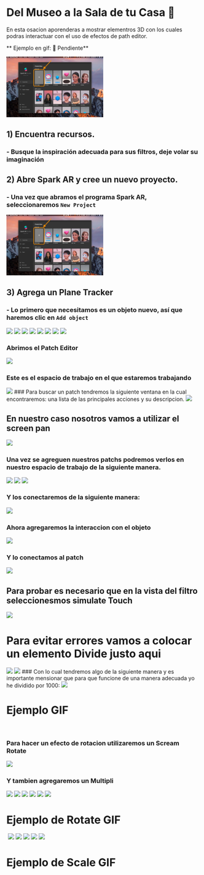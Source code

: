 # Del Museo a la Sala de tu Casa 🗿

En esta osacion aporenderas a mostrar elementros  3D con los cuales podras interactuar con el uso de efectos de path editor.

** Ejemplo en gif: 🛑 Pendiente**

<img src="https://github.com/L3ts-H4ck/CommunityChallenge-Spark-English/blob/main/tutorials/03-source/FaceTracker3D_1.jpg?raw=true" width="50%">

## 1) Encuentra recursos.

### - Busque la inspiración adecuada para sus filtros, deje volar su imaginación

## 2) Abre Spark AR y cree un nuevo proyecto.

### - Una vez que abramos el programa Spark AR, seleccionaremos ```New Project```

<img src="https://github.com/L3ts-H4ck/CommunityChallenge-Spark-English/blob/main/tutorials/03-source/FaceTracker3D_1.jpg?raw=true" width="50%">

## 3) Agrega un Plane Tracker

### - Lo primero que necesitamos es un objeto nuevo, así que haremos clic en ```Add object```

<img src="https://scontent.fmex6-1.fna.fbcdn.net/v/t1.0-9/126221176_3609577045788610_4585764841189141886_o.jpg?_nc_cat=102&ccb=2&_nc_sid=0debeb&_nc_eui2=AeHqitRn1iIF7TjdMABsd98hiZ7_scEcXvWJnv-xwRxe9f4sUhV_mLdLXI6fG5HIQtkKMytibVyt-jEo1djpt0nn&_nc_ohc=nMffEWawnr8AX9OwGGO&_nc_ht=scontent.fmex6-1.fna&oh=e542f9934cc957fba93fa83f840a5560&oe=5FDE7DED" width="50%">

<img src="https://scontent.fmex6-1.fna.fbcdn.net/v/t1.0-9/126013474_3609576985788616_2813329357728266930_o.jpg?_nc_cat=103&ccb=2&_nc_sid=0debeb&_nc_eui2=AeGibswmSRduCUMdw0nJEnrGk3PHrQsKKdGTc8etCwop0eFHFSv9_i5Vc3eXTl-_BNLDMfFLrblIrqStXp3P0cQJ&_nc_ohc=CUbfz_XmQWAAX8__X1b&_nc_ht=scontent.fmex6-1.fna&oh=9428015e6c8fcf9cb010a75f70cc03b0&oe=5FDDB245" width="50%">

<img src="https://scontent.fmex6-1.fna.fbcdn.net/v/t1.0-9/125935661_3609576879121960_5460266026243946964_n.jpg?_nc_cat=106&ccb=2&_nc_sid=0debeb&_nc_eui2=AeHXZsMUHDZqJQxWfS7rJ9QvFWk_oj-OD5IVaT-iP44PkuXzFd0ETBUpELCHb18QmAONVYOrA4jJMSxWU9-wbcRl&_nc_ohc=lkMXlA_5dt4AX_6JU7K&_nc_ht=scontent.fmex6-1.fna&oh=a9e74c66f74a4ed4d868f8ce1181ebf4&oe=5FDCDD06" width="50%">

<img src="https://scontent.fmex6-1.fna.fbcdn.net/v/t1.0-9/126264535_3609576952455286_8876664742525887301_o.jpg?_nc_cat=100&ccb=2&_nc_sid=0debeb&_nc_eui2=AeFUAxjeS6oF5iBY2neDaIOQENYBVC_MO2YQ1gFUL8w7ZtenL57BsL1vmPLdRckTGk3AXwK7S93fCzJI10uptM0X&_nc_ohc=zEaTZ01IR1IAX84EqwK&_nc_ht=scontent.fmex6-1.fna&oh=7553242f3939796d56bd77f386793ab6&oe=5FDC6A9A" width="50%">

<img src="https://scontent.fmex6-1.fna.fbcdn.net/v/t1.0-9/126303991_3609577159121932_1793710142147255823_o.jpg?_nc_cat=101&ccb=2&_nc_sid=0debeb&_nc_eui2=AeHehZc7NMBcQvdi7NP5zSkImUPvK5hmYauZQ-8rmGZhqzaZuYhHmm_BAJ1f3U12gXYQXhrbpED8KFDnZyf4BDTY&_nc_ohc=LSpu8t73issAX90OSjp&_nc_ht=scontent.fmex6-1.fna&oh=8f3ba273ba26dce43b4d0adf75b0adec&oe=5FDDC89D" width="50%">

<img src="https://scontent.fmex6-1.fna.fbcdn.net/v/t1.0-9/126223520_3609577009121947_4002723032456895061_o.jpg?_nc_cat=111&ccb=2&_nc_sid=0debeb&_nc_eui2=AeFlH96-OzHYpv_UZNubmHq7VEwsycK_VSpUTCzJwr9VKomatVJPgQ3V28SOpJ3zYP1N18Nv__4KLI3JwI0QpjAf&_nc_ohc=g4lg7DWTMGAAX8o48uY&_nc_ht=scontent.fmex6-1.fna&oh=2364c594343f281dfee62cdd36cf30c5&oe=5FDD49EE" width="50%">

<img src="https://scontent.fmex6-1.fna.fbcdn.net/v/t1.0-9/125904817_3609577035788611_7387099303736417409_o.jpg?_nc_cat=111&ccb=2&_nc_sid=0debeb&_nc_eui2=AeGUI9lqPrFRjCKS_o6kfOJ8QUaqhB7rm5JBRqqEHuubklFUSuAuIEAe3_kUmfcOYb8PcVxB5nZ0bK3vlV7OOjiS&_nc_ohc=1L8MDyqbr14AX_d1TxS&_nc_ht=scontent.fmex6-1.fna&oh=497899717c1760215a95b1002a3cb12d&oe=5FDC8DAF" width="50%">

<img src="https://scontent.fmex6-1.fna.fbcdn.net/v/t1.0-9/126060954_3609577162455265_7473795592813520759_o.jpg?_nc_cat=105&ccb=2&_nc_sid=0debeb&_nc_eui2=AeGesDrQEj_HIrGd233rR7A7xRuT-CB77tDFG5P4IHvu0Kxg_31mj1pADQiYCNi9qYppCoG8xvxAf57yls2YE_uh&_nc_ohc=5AQcJjSAcZgAX8db9Eh&_nc_ht=scontent.fmex6-1.fna&oh=1b7d04bcdd26909b675d019994d0939e&oe=5FDC6706" width="50%">

### Abrimos el Patch Editor
<img src="https://scontent.fmex6-1.fna.fbcdn.net/v/t1.0-9/126004814_3609576892455292_7864867073792750979_o.jpg?_nc_cat=106&ccb=2&_nc_sid=0debeb&_nc_eui2=AeFcCSotxwGY9dHRe-7OE3kJ89eJ4NgaOIvz14ng2Bo4i0rZS8Vt2GdKp3to7QvEetkeoGxeIULBVVIx5nlDCwoA&_nc_ohc=8dZ5XHh-IMwAX8nmWeA&_nc_ht=scontent.fmex6-1.fna&oh=e0541e1c5d33114f7622610a49b33319&oe=5FDDCB59" width="50%">

### Este es el espacio de trabajo en el que estaremos trabajando
<img src="https://scontent.fmex6-1.fna.fbcdn.net/v/t1.0-9/125515787_3609577102455271_2158066710410148673_o.jpg?_nc_cat=103&ccb=2&_nc_sid=0debeb&_nc_eui2=AeH24b8SjyrR7GDC21zH_nSFH1yAdJ7oljAfXIB0nuiWMFjBr6kfN-ms3IGd2czC4xyRXSyUFIfHKCBRLVx0uE8P&_nc_ohc=5kH5sDkYFewAX9Ezl7y&_nc_ht=scontent.fmex6-1.fna&oh=7d13a7df8733cef9ccadc45027428e34&oe=5FDEB615" width="50%">
### Para buscar un patch tendremos la siguiente ventana en la cual encontraremos: una lista de las principales acciones y su descripcion.
<img src="https://scontent.fmex6-1.fna.fbcdn.net/v/t1.0-9/126841549_3609577275788587_2108021576905686459_o.jpg?_nc_cat=106&ccb=2&_nc_sid=0debeb&_nc_eui2=AeHo5cEm8TVp17tQaaCsxiAd1-ISYZrW3YDX4hJhmtbdgG-uCs-4zBK6XGHDH53naZS_B1RYB7GDLQSNllF1Dk99&_nc_ohc=O8qA1-sYeG8AX9e_esd&_nc_ht=scontent.fmex6-1.fna&oh=eaf09d02b33d8e594bd5666f6b587f38&oe=5FDC7A48" width="50%">

## En nuestro caso nosotros vamos a utilizar el screen pan
<img src="https://scontent.fmex6-1.fna.fbcdn.net/v/t1.0-9/126205703_3609577265788588_2798191281583622323_o.jpg?_nc_cat=104&ccb=2&_nc_sid=0debeb&_nc_eui2=AeEHq-TrW5S-BTNF-xHXpTdihc4sVpgiiN6FzixWmCKI3g8eqEz-eYEU6_l0gs2GpWK7vuBH5s9uuuFVsqZWLuS8&_nc_ohc=ZajPH9rowOwAX8EyNLl&_nc_ht=scontent.fmex6-1.fna&oh=d14a8f51d8d9361e523278e2e3ffdae5&oe=5FDDDA0F" width="50%">

### Una vez se agreguen nuestros patchs podremos verlos en nuestro espacio de trabajo de la siguiente manera.

<img src="https://scontent.fmex6-1.fna.fbcdn.net/v/t1.0-9/126158842_3609576915788623_7537807487118513022_o.jpg?_nc_cat=101&ccb=2&_nc_sid=0debeb&_nc_eui2=AeFh6J-bpmS-ph52wt5q6KnZKb7HfOyKiFwpvsd87IqIXNC61Jc1p6KPY-UbO3dcvj2oe3agfdzORJEwYk-uvSKP&_nc_ohc=b5D4SoRPGHUAX9vyeyR&_nc_ht=scontent.fmex6-1.fna&oh=919c1fa3218272c43a13fab72950a42a&oe=5FDE12A7" width="50%">

<img src="https://scontent.fmex6-1.fna.fbcdn.net/v/t1.0-9/126060948_3609577299121918_3072962836189671461_o.jpg?_nc_cat=110&ccb=2&_nc_sid=0debeb&_nc_eui2=AeEgj4UoBbN9MKqX6ryKcVNGP57DaBKFXSQ_nsNoEoVdJFkblWjBi81iDBRmoE_JA1W_Y0tMw-SyELFH_Va40OuN&_nc_ohc=I43-UnFcDXUAX8D310L&_nc_ht=scontent.fmex6-1.fna&oh=1a7d2174f7d52a86c407927f0ddd6ffd&oe=5FDCF97E" width="50%">

<img src="https://scontent.fmex6-1.fna.fbcdn.net/v/t1.0-9/125881301_3609577332455248_1599470813977348727_o.jpg?_nc_cat=101&ccb=2&_nc_sid=0debeb&_nc_eui2=AeGVybJJS5XqvDf7V2JKefkp0V_wTP0zMETRX_BM_TMwROVB3z03rE7rw0HLoiNV3HtZ4Bv_JY1SyGKeNcc5Unb6&_nc_ohc=3J9KXDKJvdsAX_OwxMZ&_nc_ht=scontent.fmex6-1.fna&oh=f599fa4e85589d87559d10dbee5a14f8&oe=5FDD187C" width="50%">

### Y los conectaremos de la siguiente manera: 

<img src="https://scontent.fmex6-1.fna.fbcdn.net/v/t1.0-9/126332042_3609577175788597_4495124716591919413_o.jpg?_nc_cat=101&ccb=2&_nc_sid=0debeb&_nc_eui2=AeGddQfXGiE_-odIxMIbwbt5XJe8oPizsd5cl7yg-LOx3odcfXSAh_MJVjiyKlxd8ZTHM-2Bgf05sLbII4ZxLmBI&_nc_ohc=hTZTtIDGZV4AX_Pdna4&_nc_ht=scontent.fmex6-1.fna&oh=27c00bad983c671594fdf1bf8fae64e0&oe=5FDC0EC8" width="50%">

### Ahora agregaremos la interaccion con el objeto 
<img src="https://scontent.fmex6-1.fna.fbcdn.net/v/t1.0-9/126317555_3609577092455272_4275821050678475165_o.jpg?_nc_cat=108&ccb=2&_nc_sid=0debeb&_nc_eui2=AeG3IibZD8niKud7HsToqAYtGZ-oJsOth6EZn6gmw62HoYyq82zbuLM_wJwMt3aJoaAjDtzVDhfEsL5Det1pYdse&_nc_ohc=nSyiMK0Og-8AX8PGX7d&_nc_ht=scontent.fmex6-1.fna&oh=898df092a80c326b414286717735ad8c&oe=5FDDE0BD" width="50%">

### Y lo conectamos al patch 

<img src="https://scontent.fmex6-1.fna.fbcdn.net/v/t1.0-9/126339757_3609576949121953_1825033558906050323_o.jpg?_nc_cat=102&ccb=2&_nc_sid=0debeb&_nc_eui2=AeEecGFHiO3lmRhxLVUkaLfdMD3Ruyr3CqwwPdG7KvcKrCPuACS0oKRJMmoiNrcWct6NPEZq5nNiTEAcGmKDRboc&_nc_ohc=Xt2YWd3rQAUAX_sLD2u&_nc_ht=scontent.fmex6-1.fna&oh=e268bb77c77fdbb3c7fc5e491b191721&oe=5FDFAA42" width="50%">

## Para probar es necesario que en la vista del filtro seleccionesmos simulate Touch
<img src="https://scontent.fmex6-1.fna.fbcdn.net/v/t1.0-9/126109230_3609577339121914_3356034275642402246_o.jpg?_nc_cat=107&ccb=2&_nc_sid=0debeb&_nc_eui2=AeFgeDXw6vf9lxEf1fKAcJMqcidbH86y6ZByJ1sfzrLpkNttYhgbRvvWokUqmewKffeKwPpwcUG5_7zKQT7hRtkw&_nc_ohc=mmhmxETNcggAX8vm1Wy&_nc_ht=scontent.fmex6-1.fna&oh=4df5cf2e9dea71523ea5f5cb43fc6352&oe=5FDDE70F" width="50%">

# Para evitar errores vamos a colocar un elemento Divide justo aqui 
<img src="https://scontent.fmex6-1.fna.fbcdn.net/v/t1.0-9/126341901_3609577105788604_299300077742476147_o.jpg?_nc_cat=106&ccb=2&_nc_sid=0debeb&_nc_eui2=AeH3N3aX47wS5dLxsUnthXQpUedoJnWA-GNR52gmdYD4Yw36wDwESA3YQX1jd3TQLHVIzQC3ASk0tgDxl_uPDTSZ&_nc_ohc=sxvnPz2QNw0AX-l1IDi&_nc_ht=scontent.fmex6-1.fna&oh=81b9991dca8af915c6977c9273a1225a&oe=5FDDCA42" width="50%">


<img src="https://scontent.fmex6-1.fna.fbcdn.net/v/t1.0-9/125828647_3609577389121909_3598051334821596159_o.jpg?_nc_cat=107&ccb=2&_nc_sid=0debeb&_nc_eui2=AeGVDANNosIbJ4BwMY0e1D4bP2txl1XUBHs_a3GXVdQEe6_dX7SKarAFntM_GuUHNJ9mPlMeDqlNHFcOhMhfhB1O&_nc_ohc=89-FG9Cjp4IAX_YEGZv&_nc_ht=scontent.fmex6-1.fna&oh=b2d9df8fb9c89ef2fd6ba1c24b344f1b&oe=5FDE40EC" width="50%">
### Con lo cual tendremos algo de la siguiente manera y es importante mensionar que para que funcione de una manera adecuada yo he dividido por 1000:
<img src="https://scontent.fmex6-1.fna.fbcdn.net/v/t1.0-9/126839821_3609577409121907_2856558110802105256_o.jpg?_nc_cat=111&ccb=2&_nc_sid=0debeb&_nc_eui2=AeFQaEqTLzzYHlhALek1YfnRQpIWQVbPFc9CkhZBVs8VzzathJ-tMVb2fpk-YcvDCoaUw3Jr-t7TPYgdsyZQYtC8&_nc_ohc=cOye4nznZ-sAX-NHXY8&_nc_ht=scontent.fmex6-1.fna&oh=cd9f220065980472eaf99ae7ea300fa0&oe=5FDE95A1" width="50%">

# Ejemplo GIF
<img src="" width="50%">

### Para hacer un efecto de rotacion utilizaremos un Scream Rotate

<img src="https://scontent.fmex6-1.fna.fbcdn.net/v/t1.0-9/126169495_3609617625784552_1220871873068306782_o.jpg?_nc_cat=103&ccb=2&_nc_sid=0debeb&_nc_eui2=AeHAhwhoC4_Ux0cNJmFLj93-kKJG-695-a-Qokb7r3n5r7G0QL68nn83UTj2_XQz-fnDpggsEMhFnOqzl0PIGBRY&_nc_ohc=YVmdatHO3PEAX-NxkvE&_nc_ht=scontent.fmex6-1.fna&oh=1a07430832a4b25e108a7464710bb835&oe=5FDE49E0" width="50%">

### Y tambien agregaremos un Multipli
<img src="https://scontent.fmex6-1.fna.fbcdn.net/v/t1.0-9/125857203_3609617622451219_6407898864396575715_o.jpg?_nc_cat=105&ccb=2&_nc_sid=0debeb&_nc_eui2=AeHhYtY17DMwN8aC3wo-yOZCFQjtt4hPezsVCO23iE97O8STXWgUzvQkmJkNO5OFUrXW4rfPE-fj9SK0Fq-yzYEc&_nc_ohc=CxuEwWfY0UQAX-1E1Bo&_nc_ht=scontent.fmex6-1.fna&oh=65a6d4217448480c02111abf8ab9aae8&oe=5FDC7C2A" width="50%">

<img src="https://scontent.fmex6-1.fna.fbcdn.net/v/t1.0-9/126494430_3609617602451221_7172665025359293621_n.jpg?_nc_cat=110&ccb=2&_nc_sid=0debeb&_nc_eui2=AeHBOFm0xK8ilVIcxeesD39RSPlp0QYYsMxI-WnRBhiwzFHAj8ZWcvs5nfFR3rZY4TV-CPxc2I4X8NtHTwKC8-xX&_nc_ohc=OYFLA3G0M6UAX_qdu91&_nc_ht=scontent.fmex6-1.fna&oh=e7e600f1630b82abbe3b2b67b680e673&oe=5FDC07FD" width="50%">

<img src="https://scontent.fmex6-1.fna.fbcdn.net/v/t1.0-9/126232493_3609617749117873_5175489322370896693_o.jpg?_nc_cat=110&ccb=2&_nc_sid=0debeb&_nc_eui2=AeHGXqzw3DtkgNCOa02K9F9PqvyR6G-fRGyq_JHob59EbJk6GKsmfEdGqIUiUDuUUugA-vL_E8dbQBBB6GOPA8yn&_nc_ohc=Kxn9pKS-lu0AX_OWABL&_nc_ht=scontent.fmex6-1.fna&oh=2d1bc6cd5ca35802b8d56743abaa1f35&oe=5FDC903C" width="50%">

<img src="https://scontent.fmex6-1.fna.fbcdn.net/v/t1.0-9/126042052_3609617759117872_5834148051939529560_o.jpg?_nc_cat=107&ccb=2&_nc_sid=0debeb&_nc_eui2=AeGVpgqCJ8D2aInNJNqqMPhiA4Cup4e8GFwDgK6nh7wYXAiizdi5USkLPg1H5CAH-eZmrtqg_4bw21mX5tXkiROA&_nc_ohc=ftqxzHXDkhgAX8vIgwA&_nc_ht=scontent.fmex6-1.fna&oh=471693376c522d1c4d593f2ae0e7eafb&oe=5FDF6736" width="50%">

<img src="https://scontent.fmex6-1.fna.fbcdn.net/v/t1.0-9/126180488_3609617802451201_4783334787141116680_o.jpg?_nc_cat=111&ccb=2&_nc_sid=0debeb&_nc_eui2=AeHWkHzJ8jka3R4egT7DW4FtBHlk8qQt6VEEeWTypC3pUYArJw7kuJXvKBSdkQeaSWK-01ZOke7TfwqGnY8JOE9S&_nc_ohc=nxMCKxAEUS8AX8SC6P9&_nc_ht=scontent.fmex6-1.fna&oh=a9e28cfce9165bde6d581a3ba1226532&oe=5FDE2307" width="50%">

<img src="https://scontent.fmex6-1.fna.fbcdn.net/v/t1.0-9/125812849_3609617769117871_5750017782114022869_o.jpg?_nc_cat=106&ccb=2&_nc_sid=0debeb&_nc_eui2=AeEBMvICFUKB6aQRyOvarKSqE27JGs8e3F8Tbskazx7cX6QH7h5Ke9wvSdQUGU1m6R4KxRvi66zD7VQHZ6Mexxe_&_nc_ohc=-TnLbsA7ZRsAX8X1b05&_nc_ht=scontent.fmex6-1.fna&oh=2014e5e99215fcc2361f14885490a2e0&oe=5FDBCA23" width="50%">

# Ejemplo de Rotate GIF
<img src="" width="50%">

<img src="https://scontent.fmex6-1.fna.fbcdn.net/v/t1.0-9/126856809_3609617645784550_2357098516540112650_o.jpg?_nc_cat=108&ccb=2&_nc_sid=0debeb&_nc_eui2=AeEdxNhmGyGwKDPeMX3jJBir-vY0fbdZrUX69jR9t1mtRV4QOKB2wNUhxYd3nBdgiYejxICt5OHAXDWkRf6hvBpj&_nc_ohc=BhvAXFvkDQAAX-2GnUS&_nc_ht=scontent.fmex6-1.fna&oh=29e854e7e5cd4072239fee8d7f074a13&oe=5FDBFA04" width="50%">

<img src="https://scontent.fmex6-1.fna.fbcdn.net/v/t1.0-9/125965880_3609617632451218_1617298822116643145_o.jpg?_nc_cat=108&ccb=2&_nc_sid=0debeb&_nc_eui2=AeHpscyc6O2UaOYaxvZQkkga1hBGI4awjITWEEYjhrCMhNTYo-yZ5mtqk4tsN7qYlZhrx9nKiK-oJtbXfe0LgM0Z&_nc_ohc=qG9ephyaegAAX-I4Xll&_nc_ht=scontent.fmex6-1.fna&oh=205320ba7590eae3b721824a7596354a&oe=5FDDC7F3" width="50%">


<img src="https://scontent.fmex6-1.fna.fbcdn.net/v/t1.0-9/126292440_3609617642451217_7259755381750827398_o.jpg?_nc_cat=111&ccb=2&_nc_sid=0debeb&_nc_eui2=AeEEVwaWm_3P7lTMgEUZWGKc-PMAAFpCRZH48wAAWkJFkQoEmeH_G4uVzTV8_MHlSMQjvPZU6Nmdb1H0gd1r7sHL&_nc_ohc=mqO12KnDwskAX9eouzt&_nc_ht=scontent.fmex6-1.fna&oh=82acc25bc3858947079957a29ba26b0f&oe=5FDBDD93" width="50%">

<img src="https://scontent.fmex6-1.fna.fbcdn.net/v/t1.0-9/126058985_3609617695784545_120232175583516154_o.jpg?_nc_cat=107&ccb=2&_nc_sid=0debeb&_nc_eui2=AeE_dqbMNjKCJp4dOVrJnDx1adV1agcaLrpp1XVqBxouul9ox9fXwkbgzEPcdFpiBhojsqiUfFl0iL8FaPuXctAl&_nc_ohc=fgjRnVuCgUoAX-LqS01&_nc_ht=scontent.fmex6-1.fna&oh=94ba9f13b2e1d2c037a8bf52b16c1701&oe=5FDE9CC6" width="50%">

<img src="https://scontent.fmex6-1.fna.fbcdn.net/v/t1.0-9/126425432_3609617825784532_3254598349705719189_o.jpg?_nc_cat=105&ccb=2&_nc_sid=0debeb&_nc_eui2=AeEGlttuC0RK3zJXgvRSDnUcmfRn215DrcqZ9GfbXkOtykSjgJFxrxIp5dvhJHg8iFT-xCRhfI1TdFkYSlBZHcjK&_nc_ohc=6mTNX-gkeuwAX8VfrW-&_nc_ht=scontent.fmex6-1.fna&oh=1bdd255c63a990c1365bc897cda1f8b2&oe=5FDF82E9" width="50%">

# Ejemplo de Scale GIF
<img src="" width="50%">
